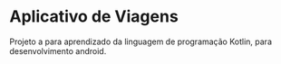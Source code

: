 # Aplicativo de Viagens
Projeto a para aprendizado da linguagem de programação Kotlin, para desenvolvimento android.
